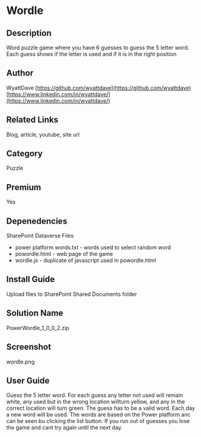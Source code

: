 # Wordle

## Description
Word puzzle game where you have 6 guesses to guess the 5 letter word. Each guess shows if the letter is used and if it is in the right position

## Author
WyattDave
[https://github.com/wyattdave](https://github.com/wyattdave)
[https://www.linkedin.com/in/wyattdave/](https://www.linkedin.com/in/wyattdave/)

## Related Links
Blog, article, youtube, site url

## Category
Puzzle

## Premium
Yes

## Depenedencies
SharePoint
Dataverse
Files
- power platform words.txt - words used to select random word
- powordle.html - web page of the game
- wordle.js - duplicate of javascript used in powordle.html

## Install Guide
Upload files to SharePoint Shared Documents folder

## Solution Name
PowerWordle_1_0_0_2.zip

## Screenshot
wordle.png 

## User Guide
Guess the 5 letter word. For each guess any letter not used will remain white, any used but in the wrong location willturn yellow, and any in the correct location will turn green.
The guess has to be a valid word.
Each day a new word will be used. The words are based on the Power platform anc can be seen bu clicking the list button.
If you run out of guesses you lose the game and cant try again until the next day.